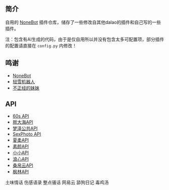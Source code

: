 ## 简介
自用的 [NoneBot](https://nonebot.dev/docs/) 插件仓库，储存了一些修改自其他dalao的插件和自己写的一些插件。

注：包含有AI生成的代码，由于是仅自用所以并没有包含太多可配置项，部分插件的配置请直接在 `config.py` 内修改！

## 鸣谢
- [NoneBot](https://nonebot.dev/docs/)
- [轻雪机器人](https://bot.apage.dev/)
- [不正经的妹妹](https://bot.sevin.cn/)

## API
- [60s API](https://docs.60s-api.viki.moe/)
- [胖大海API](https://api.suxun.site/)
- [梦泽公共API](https://zeapi.ink/)
- [SexPhoto API](https://sex.nyan.run/)
- [夏柔API](https://api.aa1.cn/)
- [素颜API](https://api.suyanw.cn/#)
- [小小API](https://xxapi.cn/)
- [浪心API](https://api.lxtu.cn/)
- [桑帛云API](https://api.lolimi.cn/)
- [枫林API](https://api.yuafeng.cn/)

土味情话
伤感语录
整点骚话
网易云
舔狗日记
毒鸡汤

